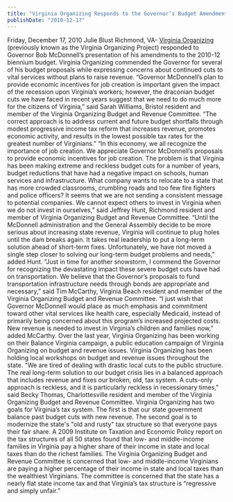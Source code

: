 ```yaml
---
title: "Virginia Organizing Responds to the Governor’s Budget Amendments"
publishDate: "2010-12-17"
---
```


Friday, December 17, 2010 Julie Blust Richmond, VA- [Virginia Organizing](http://www.facebook.com/home.php#!/pages/Virginia-Organizing-Project/384858921170) (previously known as the Virginia Organizing Project) responded to Governor Bob McDonnell’s presentation of his amendments to the 2010-12 biennium budget. Virginia Organizing commended the Governor for several of his budget proposals while expressing concerns about continued cuts to vital services without plans to raise revenue. “Governor McDonnell’s plan to provide economic incentives for job creation is important given the impact of the recession upon Virginia’s workers; however, the draconian budget cuts we have faced in recent years suggest that we need to do much more for the citizens of Virginia,” said Sarah Williams, Bristol resident and member of the Virginia Organizing Budget and Revenue Committee. “The correct approach is to address current and future budget shortfalls through modest progressive income tax reform that increases revenue, promotes economic activity, and results in the lowest possible tax rates for the greatest number of Virginians.” “In this economy, we all recognize the importance of job creation. We appreciate Governor McDonnell’s proposals to provide economic incentives for job creation. The problem is that Virginia has been making extreme and reckless budget cuts for a number of years, budget reductions that have had a negative impact on schools, human services and infrastructure. What company wants to relocate to a state that has more crowded classrooms, crumbling roads and too few fire fighters and police officers? It seems that we are not sending a consistent message to potential companies. We cannot expect others to invest in Virginia when we do not invest in ourselves,” said Jeffrey Hunt, Richmond resident and member of Virginia Organizing Budget and Revenue Committee. “Until the McDonnell administration and the General Assembly decide to be more serious about increasing state revenue, Virginia will continue to plug holes until the dam breaks again. It takes real leadership to put a long-term solution ahead of short-term fixes. Unfortunately, we have not moved a single step closer to solving our long-term budget problems and needs,” added Hunt. "Just in time for another snowstorm, I commend the Governor for recognizing the devastating impact these severe budget cuts have had on transportation. We believe that the Governor’s proposals to fund transportation infrastructure needs through bonds are appropriate and necessary,” said Tim McCarthy, Virginia Beach resident and member of the Virginia Organizing Budget and Revenue Committee. “I just wish that Governor McDonnell would place as much emphasis and commitment toward other vital services like health care, especially Medicaid, instead of primarily being concerned about this program’s increased projected costs. New revenue is needed to invest in Virginia’s children and families now,” added McCarthy. Over the last year, Virginia Organizing has been working on their Balance Virginia campaign, a public education campaign of Virginia Organizing on budget and revenue issues. Virginia Organizing has been holding local workshops on budget and revenue issues throughout the state. "We are tired of dealing with drastic local cuts to the public structure. The real long-term solution to our budget crisis lies in a balanced approach that includes revenue and fixes our broken, old, tax system. A cuts-only approach is reckless, and it is particularly reckless in recessionary times," said Becky Thomas, Charlottesville resident and member of the Virginia Organizing Budget and Revenue Committee. Virginia Organizing has two goals for Virginia’s tax system. The first is that our state government balance past budget cuts with new revenue. The second goal is to modernize the state's "old and rusty" tax structure so that everyone pays their fair share. A 2009 Institute on Taxation and Economic Policy report on the tax structures of all 50 states found that low- and middle-income families in Virginia pay a higher share of their income in state and local taxes than do the richest families. The Virginia Organizing Budget and Revenue Committee is concerned that low- and middle-income Virginians are paying a higher percentage of their income in state and local taxes than the wealthiest Virginians. The committee is concerned that the state has a nearly flat state income tax and that Virginia’s tax structure is “regressive and simply unfair.”
